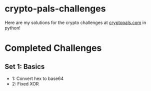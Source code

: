 # crypto-pals-challenges
Here are my solutions for the crypto challenges at [cryptopals.com](https://cryptopals.com/) in python!

# Completed Challenges
## Set 1: Basics
- 1: Convert hex to base64
- 2: Fixed XOR
